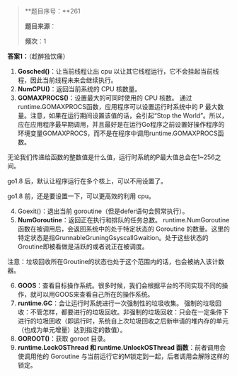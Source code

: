 > **题目序号：**261
>
> **题目来源**：  
>
> **频次**：1

 **答案1：**（趁醉独饮痛）

1. **Gosched()**：让当前线程让出 cpu 以让其它线程运行，它不会挂起当前线程，因此当前线程未来会继续执行。
2. **NumCPU()**：返回当前系统的 CPU 核数量。
3. **GOMAXPROCS()**：设置最大的可同时使用的 CPU 核数。
   通过runtime.GOMAXPROCS函数，应用程序可以设置运行时系统中的 P 最大数量。注意，如果在运行期间设置该值的话，会引起“Stop the World”。所以，应在应用程序最早期调用，并且最好是在运行Go程序之前设置好操作程序的环境变量GOMAXPROCS，而不是在程序中调用runtime.GOMAXPROCS函数。

无论我们传递给函数的整数值是什么值，运行时系统的P最大值总会在1~256之间。

go1.8 后，默认让程序运行在多个核上，可以不用设置了。

go1.8 前，还是要设置一下，可以更高效的利用 cpu。

4. Goexit()：退出当前 goroutine（但是defer语句会照常执行）。
5. **NumGoroutine**：返回正在执行和排队的任务总数。
   runtime.NumGoroutine函数在被调用后，会返回系统中的处于特定状态的 Goroutine 的数量。这里的特定状态是指GrunnableGruningGsyscallGwaition。处于这些状态的Groutine即被看做是活跃的或者说正在被调度。

注意：垃圾回收所在Groutine的状态也处于这个范围内的话，也会被纳入该计数器。

6. **GOOS**：查看目标操作系统。很多时候，我们会根据平台的不同实现不同的操作，就可以用GOOS来查看自己所在的操作系统。
7. **runtime.GC**：会让运行时系统进行一次强制性的垃圾收集。
   强制的垃圾回收：不管怎样，都要进行的垃圾回收。非强制的垃圾回收：只会在一定条件下进行的垃圾回收（即运行时，系统自上次垃圾回收之后新申请的堆内存的单元（也成为单元增量）达到指定的数值）。
8. **GOROOT()**：获取 goroot 目录。
9. **runtime.LockOSThread 和 runtime.UnlockOSThread 函数**：前者调用会使调用他的 Goroutine 与当前运行它的M锁定到一起，后者调用会解除这样的锁定。
